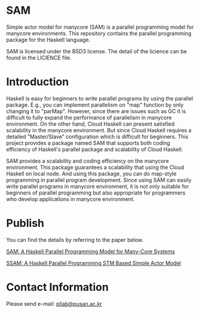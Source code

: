 # SAM
Simple actor model for manycore (SAM) is a parallel programming model for manycore environments. This repository contains the parallel programming package for the Haskell language.

SAM is licensed under the BSD3 license. The detail of the licience can be found in the LICIENCE file.

# Introduction
Haskell is easy for beginners to write parallel programs by using the parallel package. E.g., you can implement parallelism on "map" function by only changing it to "parMap". However, since there are issues such as GC it is difficult to fully expand the performance of parallelism in manycore environment. On the other hand, Cloud Haskell can present satisfied scalability in the manycore environment. But since Cloud Haskell requires a detailed "Master/Slave" configuration which is difficult for beginners. This project provides a package named SAM that supports both coding efficiency of Haskell's parallel package and scalability of Cloud Haskell.

SAM provides a scalability and coding efficiency on the manycore environment. This package guarantees a scalability that using the Cloud Haskell on local node. And using this package, you can do map-style programming in parallel program development. Since using SAM can easily write parallel programs in manycore environment, it is not only suitable for beginners of parallel programming but also appropriate for programmers who develop applications in manycore environment.


# Publish
You can find the details by referring to the paper below.

[SAM: A Haskell Parallel Programming Model for Many-Core Systems](https://ieeexplore.ieee.org/document/8394389/)

[SSAM: A Haskell Parallel Programming STM Based Simple Actor Model](https://iopscience.iop.org/article/10.1088/1742-6596/1566/1/012040)

# Contact Information
Please send e-mail: pllab@pusan.ac.kr
